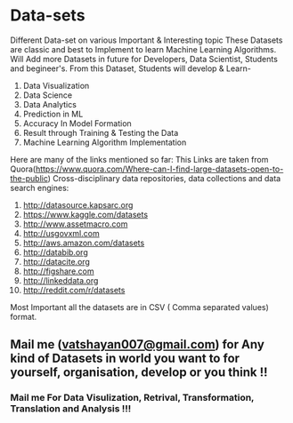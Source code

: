 # Data-sets
Different Data-set on various Important & Interesting topic
These Datasets are classic and best to Implement to learn Machine Learning Algorithms.
Will Add more Datasets in future for Developers, Data Scientist, Students and begineer's.
From this Dataset, Students will develop & Learn-
1. Data Visualization
2. Data Science
3. Data Analytics
4. Prediction in ML
5. Accuracy In Model Formation
6. Result through Training & Testing the Data
7. Machine Learning Algorithm Implementation

Here are many of the links mentioned so far:
This Links are taken from Quora(https://www.quora.com/Where-can-I-find-large-datasets-open-to-the-public)
Cross-disciplinary data repositories, data collections and data search engines:
1. http://datasource.kapsarc.org
2. https://www.kaggle.com/datasets
3. http://www.assetmacro.com
4. http://usgovxml.com
5. http://aws.amazon.com/datasets
6. http://databib.org
7. http://datacite.org
8. http://figshare.com
9. http://linkeddata.org
10. http://reddit.com/r/datasets

Most Important all the datasets are in CSV ( Comma separated values) format.  

## Mail me (vatshayan007@gmail.com) for Any kind of Datasets in world you want to for yourself, organisation, develop or you think !! 
### Mail me For Data Visulization, Retrival, Transformation, Translation and Analysis !!!

